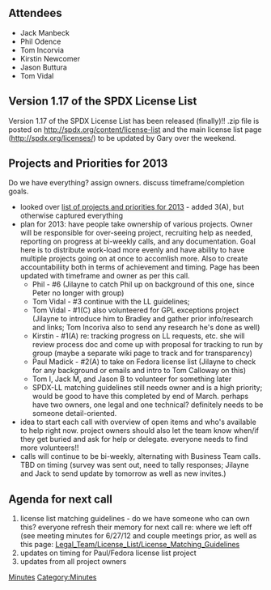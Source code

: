 ## Attendees

  - Jack Manbeck
  - Phil Odence
  - Tom Incorvia
  - Kirstin Newcomer
  - Jason Buttura
  - Tom Vidal

## Version 1.17 of the SPDX License List

Version 1.17 of the SPDX License List has been released (finally)\!\!
.zip file is posted on <http://spdx.org/content/license-list> and the
main license list page (http://spdx.org/licenses/) to be updated by Gary
over the weekend.

## Projects and Priorities for 2013

Do we have everything? assign owners. discuss timeframe/completion
goals.

  - looked over [list of projects and priorities for
    2013](Legal_Team/Current_Projects_and_Issues "wikilink") - added
    3(A), but otherwise captured everything
  - plan for 2013: have people take ownership of various projects. Owner
    will be responsible for over-seeing project, recruiting help as
    needed, reporting on progress at bi-weekly calls, and any
    documentation. Goal here is to distribute work-load more evenly and
    have ability to have multiple projects going on at once to accomlish
    more. Also to create accountabiliity both in terms of achievement
    and timing. Page has been updated with timeframe and owner as per
    this call.
      - Phil - \#6 (Jilayne to catch Phil up on background of this one,
        since Peter no longer with group)
      - Tom Vidal - \#3 continue with the LL guidelines;
      - Tom Vidal - \#1(C) also volunteered for GPL exceptions project
        (Jilayne to introduce him to Bradley and gather prior
        info/research and links; Tom Incoriva also to send any research
        he's done as well)
      - Kirstin - \#1(A) re: tracking progress on LL requests, etc. she
        will review process doc and come up with proposal for tracking
        to run by group (maybe a separate wiki page to track and for
        transparency)
      - Paul Madick - \#2(A) to take on Fedora license list (Jilayne to
        check for any background or emails and intro to Tom Calloway on
        this)
      - Tom I, Jack M, and Jason B to volunteer for something later
      - SPDX-LL matching guidelines still needs owner and is a high
        priority; would be good to have this completed by end of March.
        perhaps have two owners, one legal and one technical? definitely
        needs to be someone detail-oriented.
  - idea to start each call with overview of open items and who's
    available to help right now. project owners should also let the team
    know when/if they get buried and ask for help or delegate. everyone
    needs to find more volunteers\!\!
  - calls will continue to be bi-weekly, alternating with Business Team
    calls. TBD on timing (survey was sent out, need to tally responses;
    Jilayne and Jack to send update by tomorrow as well as new invites.)

## Agenda for next call

1.  license list matching guidelines - do we have someone who can own
    this? everyone refresh their memory for next call re: where we left
    off (see meeting minutes for 6/27/12 and couple meetings prior, as
    well as this page:
    [Legal\_Team/License\_List/License\_Matching\_Guidelines](Legal_Team/License_List/License_Matching_Guidelines "wikilink")
2.  updates on timing for Paul/Fedora license list project
3.  updates from all project owners

[Minutes](Category:Legal "wikilink")
[Category:Minutes](Category:Minutes "wikilink")
